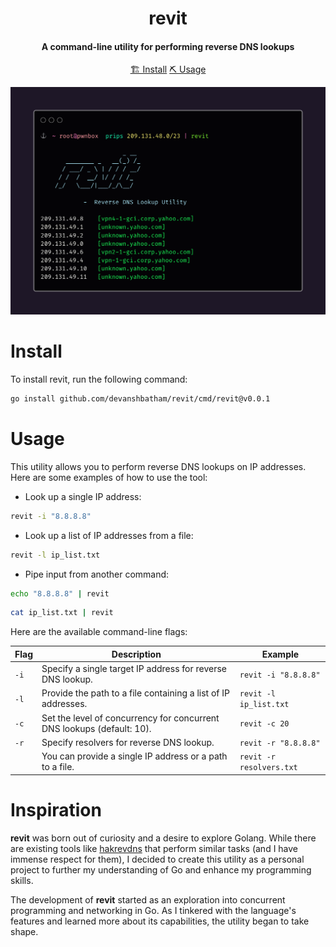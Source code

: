<h1 align="center">
    revit
  <br>
</h1>

<h4 align="center">A command-line utility for performing reverse DNS lookups</h4>


<p align="center">
  <a href="#install">🏗️ Install</a>
  <a href="#usage">⛏️ Usage</a>
  <br>
</p>


![revit](https://github.com/devanshbatham/revit/blob/main/static/revit.png?raw=true)

# Install
To install revit, run the following command:

```sh
go install github.com/devanshbatham/revit/cmd/revit@v0.0.1
```


# Usage
This utility allows you to perform reverse DNS lookups on IP addresses. Here are some examples of how to use the tool:

- Look up a single IP address:
```sh
revit -i "8.8.8.8"
```

- Look up a list of IP addresses from a file:
```sh
revit -l ip_list.txt
```

- Pipe input from another command:
```sh
echo "8.8.8.8" | revit
```

```sh
cat ip_list.txt | revit
```

Here are the available command-line flags:

| Flag        | Description                                                        | Example                    |
|-------------|--------------------------------------------------------------------|----------------------------|
| `-i`        | Specify a single target IP address for reverse DNS lookup.        | `revit -i "8.8.8.8"`    |
| `-l`        | Provide the path to a file containing a list of IP addresses.     | `revit -l ip_list.txt`     |
| `-c`        | Set the level of concurrency for concurrent DNS lookups (default: 10). | `revit -c 20`              |
| `-r`        | Specify resolvers for reverse DNS lookup.                         | `revit -r "8.8.8.8"`       |
|             | You can provide a single IP address or a path to a file.          | `revit -r resolvers.txt`   |



# Inspiration

**revit** was born out of curiosity and a desire to explore Golang. While there are existing tools like [hakrevdns](https://github.com/hakluke/hakrevdns) that perform similar tasks (and I have immense respect for them), I decided to create this utility as a personal project to further my understanding of Go and enhance my programming skills.

The development of **revit** started as an exploration into concurrent programming and networking in Go. As I tinkered with the language's features and learned more about its capabilities, the utility began to take shape. 

